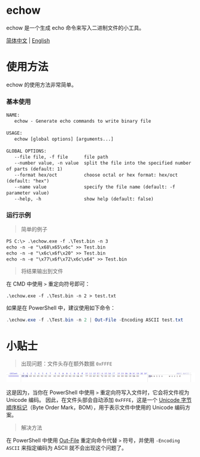 # echow
echow 是一个生成 echo 命令来写入二进制文件的小工具。

[简体中文](README.zh-CN.md) | [English](README.md)



# 使用方法

echow 的使用方法非常简单。

### 基本使用

```
NAME:
   echow - Generate echo commands to write binary file

USAGE:
   echow [global options] [arguments...]

GLOBAL OPTIONS:
   --file file, -f file      file path
   --number value, -n value  split the file into the specified number of parts (default: 1)
   --format hex/oct          choose octal or hex format: hex/oct (default: "hex")
   --name value              specify the file name (default: -f parameter value)
   --help, -h                show help (default: false)
```

### 运行示例

> 简单的例子

```
PS C:\> .\echow.exe -f .\Test.bin -n 3
echo -n -e "\x68\x65\x6c" >> Test.bin
echo -n -e "\x6c\x6f\x20" >> Test.bin
echo -n -e "\x77\x6f\x72\x6c\x64" >> Test.bin
```

> 将结果输出到文件

在 CMD 中使用 `>` 重定向符号即可：

```
.\echow.exe -f .\Test.bin -n 2 > test.txt
```

如果是在 PowerShell 中，建议使用如下命令：

```powershell
.\echow.exe -f .\Test.bin -n 2 | Out-File -Encoding ASCII test.txt
```



# 小贴士

> 出现问题：文件头存在额外数据 `0xFFFE`

![](PowerShell_Redirector_Output.png)

这是因为，当你在 PowerShell 中使用 `>` 重定向符写入文件时，它会将文件视为 Unicode 编码。 因此，在文件头部会自动添加 `0xFFFE`，这是一个 [Unicode 字节顺序标记](https://learn.microsoft.com/zh-cn/windows/win32/intl/using-byte-order-marks?redirectedfrom=MSDN)（Byte Order Mark，BOM），用于表示文件中使用的 Unicode 编码方案。

> 解决方法

在 PowerShell 中使用 [Out-File](https://learn.microsoft.com/zh-cn/powershell/module/microsoft.powershell.utility/out-file) 重定向命令代替 `>` 符号，并使用 `-Encoding ASCII` 来指定编码为 ASCII 就不会出现这个问题了。

